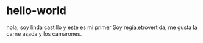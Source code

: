# hello-world
hola, soy linda castillo y este es mi primer 
Soy regia,etrovertida,  me gusta la carne asada y los camarones.
